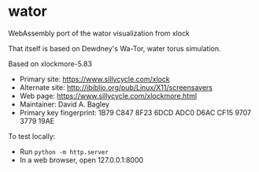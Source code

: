 # wator
WebAssembly port of the wator visualization from xlock

That itself is based on Dewdney's Wa-Tor, water torus simulation.

Based on xlockmore-5.83
- Primary site: https://www.sillycycle.com/xlock
- Alternate site: http://ibiblio.org/pub/Linux/X11/screensavers
- Web page: https://www.sillycycle.com/xlockmore.html
- Maintainer: David A. Bagley <bagleyd AT verizon.net>
- Primary key fingerprint: 1B79 C847 8F23 6DCD ADC0  D6AC CF15 9707 3779 19AE

To test locally:
- Run `python -m http.server`
- In a web browser, open 127.0.0.1:8000